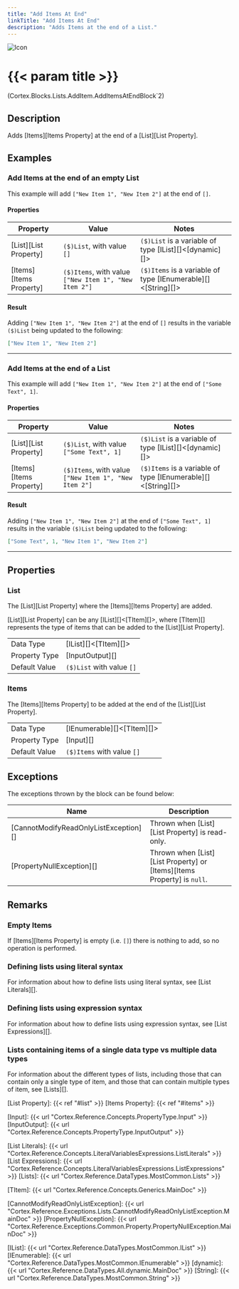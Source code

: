 ```yaml
---
title: "Add Items At End"
linkTitle: "Add Items At End"
description: "Adds Items at the end of a List."
---
```


![Icon](/blocks/lists-add-block-icon.png)

# {{< param title >}}

<p class="namespace">(Cortex.Blocks.Lists.AddItem.AddItemsAtEndBlock`2)</p>

## Description

Adds [Items][Items Property] at the end of a [List][List Property].

## Examples

### Add Items at the end of an empty List

This example will add `["New Item 1", "New Item 2"]` at the end of `[]`.

#### Properties

| Property           | Value                     | Notes                                    |
|--------------------|---------------------------|------------------------------------------|
| [List][List Property] | `($)List`, with value `[]` | `($)List` is a variable of type [IList][]&lt;[dynamic][]&gt; |
| [Items][Items Property] | `($)Items`, with value `["New Item 1", "New Item 2"]` | `($)Items` is a variable of type [IEnumerable][]&lt;[String][]&gt; |

#### Result

Adding `["New Item 1", "New Item 2"]` at the end of `[]` results in the variable `($)List` being updated to the following:

```json
["New Item 1", "New Item 2"]
```

***

### Add Items at the end of a List

This example will add `["New Item 1", "New Item 2"]` at the end of `["Some Text", 1]`.

#### Properties

| Property           | Value                     | Notes                                    |
|--------------------|---------------------------|------------------------------------------|
| [List][List Property] | `($)List`, with value `["Some Text", 1]` | `($)List` is a variable of type [IList][]&lt;[dynamic][]&gt; |
| [Items][Items Property] | `($)Items`, with value `["New Item 1", "New Item 2"]` | `($)Items` is a variable of type [IEnumerable][]&lt;[String][]&gt; |

#### Result

Adding `["New Item 1", "New Item 2"]` at the end of `["Some Text", 1]` results in the variable `($)List` being updated to the following:

```json
["Some Text", 1, "New Item 1", "New Item 2"]
```

***

## Properties

### List

The [List][List Property] where the [Items][Items Property] are added.  

[List][List Property] can be any [IList][]&lt;[TItem][]&gt;, where [TItem][] represents the type of items that can be added to the [List][List Property].
  
| | |
|--------------------|---------------------------|
| Data Type | [IList][]&lt;[TItem][]&gt; |
| Property Type | [InputOutput][] |
| Default Value | `($)List` with value `[]` |

### Items

The [Items][Items Property] to be added at the end of the [List][List Property].

| | |
|--------------------|---------------------------|
| Data Type | [IEnumerable][]&lt;[TItem][]&gt; |
| Property Type | [Input][] |
| Default Value | `($)Items` with value `[]` |

## Exceptions

The exceptions thrown by the block can be found below:

| Name     | Description |
|----------|----------|
| [CannotModifyReadOnlyListException][] | Thrown when [List][List Property] is read-only. |
| [PropertyNullException][] | Thrown when [List][List Property] or [Items][Items Property] is `null`. |

## Remarks

### Empty Items

If [Items][Items Property] is empty (i.e. `[]`) there is nothing to add, so no operation is performed.

### Defining lists using literal syntax

For information about how to define lists using literal syntax, see [List Literals][].

### Defining lists using expression syntax

For information about how to define lists using expression syntax, see [List Expressions][].

### Lists containing items of a single data type vs multiple data types

For information about the different types of lists, including those that can contain only a single type of item, and those that can contain multiple types of item, see [Lists][].

[List Property]: {{< ref "#list" >}}
[Items Property]: {{< ref "#items" >}}

[Input]: {{< url "Cortex.Reference.Concepts.PropertyType.Input" >}}
[InputOutput]: {{< url "Cortex.Reference.Concepts.PropertyType.InputOutput" >}}

[List Literals]: {{< url "Cortex.Reference.Concepts.LiteralVariablesExpressions.ListLiterals" >}}
[List Expressions]: {{< url "Cortex.Reference.Concepts.LiteralVariablesExpressions.ListExpressions" >}}
[Lists]: {{< url "Cortex.Reference.DataTypes.MostCommon.Lists" >}}

[TItem]: {{< url "Cortex.Reference.Concepts.Generics.MainDoc" >}}

[CannotModifyReadOnlyListException]: {{< url "Cortex.Reference.Exceptions.Lists.CannotModifyReadOnlyListException.MainDoc" >}}
[PropertyNullException]: {{< url "Cortex.Reference.Exceptions.Common.Property.PropertyNullException.MainDoc" >}}

[IList]: {{< url "Cortex.Reference.DataTypes.MostCommon.IList" >}}
[IEnumerable]: {{< url "Cortex.Reference.DataTypes.MostCommon.IEnumerable" >}}
[dynamic]: {{< url "Cortex.Reference.DataTypes.All.dynamic.MainDoc" >}}
[String]: {{< url "Cortex.Reference.DataTypes.MostCommon.String" >}}
